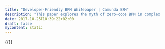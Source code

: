 ```yaml
---
title: "Developer-Friendly BPM Whitepaper | Camunda BPM"
description: "This paper explores the myth of zero-code BPM in complex projects, and how proprietary design and development tools can hinder developers. Click here to learn more."
date: 2017-10-25T10:39:22+02:00
draft: false
mycontent: static
---
```

{{<whitepapers-single
title="Developer-Friendly BPM"
teaser="<h3>Look beyond the Zero-Code BPM Myth with Sandy Kemsley</h3><p>This paper explores the myth of zero-code BPM in complex projects, and how proprietary design and development tools can hinder - rather than help - skilled enterprise developers. It considers how using standard development tools and coding languages in conjunction with a BPMS can provide a bridge between business and IT without forcing either to use tools that are inappropriate for their needs: business-led functional design paired with efficient development in corporate-standard application development environments.</p><p>Key Topics covered:</p><ul><li>Limitations of Zero-Code, Model-Driven BPM</li><li>Drivers For Developer-Friendly BPM</li><li>Making Developer-Friendly BPM Work For Everyone</li><li>Business-Friendly yet executable Process Models</li></ul>"
mcautomationid="ecc5b5af33"
mcemailid="68c73ee49f"
hsformid="d586244b-637c-4e00-a9e5-9432f32e1811"
pdf="//assets.ctfassets.net/vpidbgnakfvf/6p6BMD74WWEcGGGq2cS0AS/918c367d9ed94070ad95886b651c1cac/Developer-Friendly_BPM.pdf"
thumbnail="//images.ctfassets.net/vpidbgnakfvf/26zTku6JRioMI2c4aao0g4/b1b2571043dc5991e083c67bd94c0612/developer-friendly-bpmn.jpg">}}